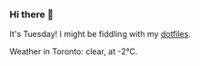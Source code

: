 ### Hi there :wave:

It's Tuesday! I might be fiddling with my [dotfiles](https://github.com/bewuethr/dotfiles).

Weather in Toronto: clear, at -2°C.

